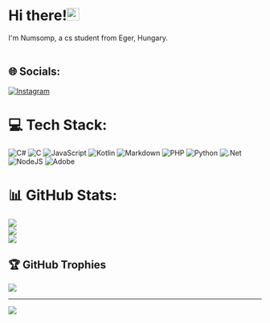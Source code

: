 # Hi there!<img src="https://emojis.slackmojis.com/emojis/images/1536351075/4594/blob-wave.gif" width="25"/>

I'm Numsomp, a cs student from Eger, Hungary.<br><br>


## 🌐 Socials:
 [![Instagram](https://img.shields.io/badge/Instagram-%23E4405F.svg?logo=Instagram&logoColor=white)](https://instagram.com/k.numsomp_) 

# 💻 Tech Stack:
![C#](https://img.shields.io/badge/c%23-%23239120.svg?style=for-the-badge&logo=csharp&logoColor=white) ![C](https://img.shields.io/badge/c-%2300599C.svg?style=for-the-badge&logo=c&logoColor=white) ![JavaScript](https://img.shields.io/badge/javascript-%23323330.svg?style=for-the-badge&logo=javascript&logoColor=%23F7DF1E) ![Kotlin](https://img.shields.io/badge/kotlin-%237F52FF.svg?style=for-the-badge&logo=kotlin&logoColor=white) ![Markdown](https://img.shields.io/badge/markdown-%23000000.svg?style=for-the-badge&logo=markdown&logoColor=white) ![PHP](https://img.shields.io/badge/php-%23777BB4.svg?style=for-the-badge&logo=php&logoColor=white) ![Python](https://img.shields.io/badge/python-3670A0?style=for-the-badge&logo=python&logoColor=ffdd54) ![.Net](https://img.shields.io/badge/.NET-5C2D91?style=for-the-badge&logo=.net&logoColor=white) ![NodeJS](https://img.shields.io/badge/node.js-6DA55F?style=for-the-badge&logo=node.js&logoColor=white) ![Adobe](https://img.shields.io/badge/adobe-%23FF0000.svg?style=for-the-badge&logo=adobe&logoColor=white)
# 📊 GitHub Stats:
![](https://github-readme-stats.vercel.app/api?username=Numsompplv&theme=dark&hide_border=true&include_all_commits=true&count_private=false)<br/>
![](https://github-readme-streak-stats.herokuapp.com/?user=Numsompplv&theme=dark&hide_border=true)<br/>
![](https://github-readme-stats.vercel.app/api/top-langs/?username=Numsompplv&theme=dark&hide_border=true&include_all_commits=true&count_private=false&layout=compact)

## 🏆 GitHub Trophies
![](https://github-profile-trophy.vercel.app/?username=Numsompplv&theme=radical&no-frame=false&no-bg=false&margin-w=4)

---
[![](https://visitcount.itsvg.in/api?id=Numsompplv&icon=0&color=0)](https://visitcount.itsvg.in)

<!-- Proudly created with GPRM ( https://gprm.itsvg.in ) -->
